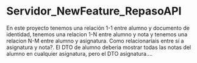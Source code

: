 # Servidor_NewFeature_RepasoAPI
En este proyecto tenemos una relación 1-1 entre alumno y documento de identidad, tenemos una relacion 1-N entre alumno y nota y tenemos una relacion N-M entre alumno y asignatura. Como relacionaríais entre sí a asignatura y nota?. El DTO de alumno deberia mostrar todas las notas del alumno en cualquier asignatura, pero el DTO asignatura....

